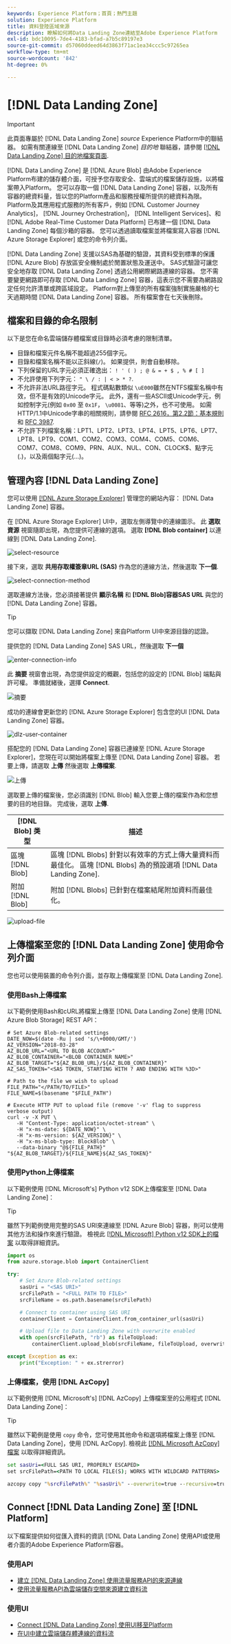 ```yaml
---
keywords: Experience Platform；首頁；熱門主題
solution: Experience Platform
title: 資料登陸區域來源
description: 瞭解如何將Data Landing Zone連結至Adobe Experience Platform
exl-id: bdc10095-7de4-4183-bfad-a7b5c89197e3
source-git-commit: d57060ddeed64d3863f71ac1ea34ccc5c97265ea
workflow-type: tm+mt
source-wordcount: '842'
ht-degree: 0%

---
```


# [!DNL Data Landing Zone]

>[!IMPORTANT]
>
>此頁面專屬於 [!DNL Data Landing Zone] *source* Experience Platform中的聯結器。 如需有關連線至 [!DNL Data Landing Zone] *目的地* 聯結器，請參閱 [[!DNL Data Landing Zone] 目的地檔案頁面](/help/destinations/catalog/cloud-storage/data-landing-zone.md).

[!DNL Data Landing Zone] 是 [!DNL Azure Blob] 由Adobe Experience Platform布建的儲存體介面，可授予您存取安全、雲端式的檔案儲存設施，以將檔案帶入Platform。 您可以存取一個 [!DNL Data Landing Zone] 容器，以及所有容器的總資料量，皆以您的Platform產品和服務授權所提供的總資料為限。 Platform及其應用程式服務的所有客戶，例如 [!DNL Customer Journey Analytics]， [!DNL Journey Orchestration]， [!DNL Intelligent Services]、和 [!DNL Adobe Real-Time Customer Data Platform] 已布建一個 [!DNL Data Landing Zone] 每個沙箱的容器。 您可以透過讀取檔案並將檔案寫入容器 [!DNL Azure Storage Explorer] 或您的命令列介面。

[!DNL Data Landing Zone] 支援以SAS為基礎的驗證，其資料受到標準的保護 [!DNL Azure Blob] 存放區安全機制處於閒置狀態及運送中。 SAS式驗證可讓您安全地存取 [!DNL Data Landing Zone] 透過公用網際網路連線的容器。 您不需要變更網路即可存取 [!DNL Data Landing Zone] 容器，這表示您不需要為網路設定任何允許清單或跨區域設定。 Platform對上傳至的所有檔案強制實施嚴格的七天過期時間 [!DNL Data Landing Zone] 容器。 所有檔案會在七天後刪除。

## 檔案和目錄的命名限制

以下是您在命名雲端儲存體檔案或目錄時必須考慮的限制清單。

- 目錄和檔案元件名稱不能超過255個字元。
- 目錄和檔案名稱不能以正斜線(`/`)。 如果提供，則會自動移除。
- 下列保留的URL字元必須正確逸出： `! ' ( ) ; @ & = + $ , % # [ ]`
- 不允許使用下列字元： `" \ / : | < > * ?`.
- 不允許非法URL路徑字元。 程式碼點數類似 `\uE000`雖然在NTFS檔案名稱中有效，但不是有效的Unicode字元。 此外，還有一些ASCII或Unicode字元，例如控制字元(例如 `0x00` 至 `0x1F`， `\u0081`、等等)之外，也不可使用。 如需HTTP/1.1中Unicode字串的相關規則，請參閱 [RFC 2616，第2.2節：基本規則](https://www.ietf.org/rfc/rfc2616.txt) 和 [RFC 3987](https://www.ietf.org/rfc/rfc3987.txt).
- 不允許下列檔案名稱：LPT1、LPT2、LPT3、LPT4、LPT5、LPT6、LPT7、LPT8、LPT9、COM1、COM2、COM3、COM4、COM5、COM6、COM7、COM8、COM9、PRN、AUX、NUL、CON、CLOCK$、點字元(.)，以及兩個點字元(...)。

## 管理內容 [!DNL Data Landing Zone]

您可以使用 [[!DNL Azure Storage Explorer]](https://azure.microsoft.com/en-us/features/storage-explorer/) 管理您的網站內容： [!DNL Data Landing Zone] 容器。

在 [!DNL Azure Storage Explorer] UI中，選取左側導覽中的連線圖示。 此 **選取資源** 視窗隨即出現，為您提供可連線的選項。 選取 **[!DNL Blob container]** 以連線到 [!DNL Data Landing Zone].

![select-resource](../../images/tutorials/create/dlz/select-resource.png)

接下來，選取 **共用存取權簽章URL (SAS)** 作為您的連線方法，然後選取 **下一個**.

![select-connection-method](../../images/tutorials/create/dlz/select-connection-method.png)

選取連線方法後，您必須接著提供 **顯示名稱** 和 **[!DNL Blob]容器SAS URL** 與您的 [!DNL Data Landing Zone] 容器。

>[!TIP]
>
>您可以擷取 [!DNL Data Landing Zone] 來自Platform UI中來源目錄的認證。

提供您的 [!DNL Data Landing Zone] SAS URL，然後選取 **下一個**

![enter-connection-info](../../images/tutorials/create/dlz/enter-connection-info.png)

此 **摘要** 視窗會出現，為您提供設定的概觀，包括您的設定的 [!DNL Blob] 端點與許可權。 準備就緒後，選擇 **Connect**.

![摘要](../../images/tutorials/create/dlz/summary.png)

成功的連線會更新您的 [!DNL Azure Storage Explorer] 包含您的UI [!DNL Data Landing Zone] 容器。

![dlz-user-container](../../images/tutorials/create/dlz/dlz-user-container.png)

搭配您的 [!DNL Data Landing Zone] 容器已連線至 [!DNL Azure Storage Explorer]，您現在可以開始將檔案上傳至 [!DNL Data Landing Zone] 容器。 若要上傳，請選取 **上傳** 然後選取 **上傳檔案**.

![上傳](../../images/tutorials/create/dlz/upload.png)

選取要上傳的檔案後，您必須識別 [!DNL Blob] 輸入您要上傳的檔案作為和您想要的目的地目錄。 完成後，選取 **上傳**.

| [!DNL Blob] 类型 | 描述 |
| --- | --- |
| 區塊 [!DNL Blob] | 區塊 [!DNL Blobs] 針對以有效率的方式上傳大量資料而最佳化。 區塊 [!DNL Blobs] 為的預設選項 [!DNL Data Landing Zone]. |
| 附加 [!DNL Blob] | 附加 [!DNL Blobs] 已針對在檔案結尾附加資料而最佳化。 |

![upload-file](../../images/tutorials/create/dlz/upload-files.png)

## 上傳檔案至您的 [!DNL Data Landing Zone] 使用命令列介面

您也可以使用裝置的命令列介面，並存取上傳檔案至 [!DNL Data Landing Zone].

### 使用Bash上傳檔案

以下範例使用Bash和cURL將檔案上傳至 [!DNL Data Landing Zone] 使用 [!DNL Azure Blob Storage] REST API：

```shell
# Set Azure Blob-related settings
DATE_NOW=$(date -Ru | sed 's/\+0000/GMT/')
AZ_VERSION="2018-03-28"
AZ_BLOB_URL="<URL TO BLOB ACCOUNT>"
AZ_BLOB_CONTAINER="<BLOB CONTAINER NAME>"
AZ_BLOB_TARGET="${AZ_BLOB_URL}/${AZ_BLOB_CONTAINER}"
AZ_SAS_TOKEN="<SAS TOKEN, STARTING WITH ? AND ENDING WITH %3D>"

# Path to the file we wish to upload
FILE_PATH="</PATH/TO/FILE>"
FILE_NAME=$(basename "$FILE_PATH")

# Execute HTTP PUT to upload file (remove '-v' flag to suppress verbose output)
curl -v -X PUT \
   -H "Content-Type: application/octet-stream" \
   -H "x-ms-date: ${DATE_NOW}" \
   -H "x-ms-version: ${AZ_VERSION}" \
   -H "x-ms-blob-type: BlockBlob" \
   --data-binary "@${FILE_PATH}" "${AZ_BLOB_TARGET}/${FILE_NAME}${AZ_SAS_TOKEN}"
```

### 使用Python上傳檔案

以下範例使用 [!DNL Microsoft's] Python v12 SDK上傳檔案至 [!DNL Data Landing Zone]：

>[!TIP]
>
>雖然下列範例使用完整的SAS URI來連線至 [!DNL Azure Blob] 容器，則可以使用其他方法和操作來進行驗證。 檢視此 [[!DNL Microsoft] Python v12 SDK上的檔案](https://docs.microsoft.com/en-us/azure/storage/blobs/storage-quickstart-blobs-python) 以取得詳細資訊。

```py
import os
from azure.storage.blob import ContainerClient

try:
    # Set Azure Blob-related settings
    sasUri = "<SAS URI>"
    srcFilePath = "<FULL PATH TO FILE>" 
    srcFileName = os.path.basename(srcFilePath)

    # Connect to container using SAS URI
    containerClient = ContainerClient.from_container_url(sasUri)

    # Upload file to Data Landing Zone with overwrite enabled
    with open(srcFilePath, "rb") as fileToUpload:
        containerClient.upload_blob(srcFileName, fileToUpload, overwrite=True)

except Exception as ex:
    print("Exception: " + ex.strerror)
```

### 上傳檔案，使用 [!DNL AzCopy]

以下範例使用 [!DNL Microsoft's] [!DNL AzCopy] 上傳檔案至的公用程式 [!DNL Data Landing Zone]：

>[!TIP]
>
>雖然以下範例是使用 `copy` 命令，您可使用其他命令和選項將檔案上傳至 [!DNL Data Landing Zone]，使用 [!DNL AzCopy]. 檢視此 [[!DNL Microsoft AzCopy] 檔案](https://docs.microsoft.com/en-us/azure/storage/common/storage-ref-azcopy?toc=/azure/storage/blobs/toc.json) 以取得詳細資訊。

```bat
set sasUri=<FULL SAS URI, PROPERLY ESCAPED>
set srcFilePath=<PATH TO LOCAL FILE(S); WORKS WITH WILDCARD PATTERNS>

azcopy copy "%srcFilePath%" "%sasUri%" --overwrite=true --recursive=true
```

## Connect [!DNL Data Landing Zone] 至 [!DNL Platform]

以下檔案提供如何從匯入資料的資訊 [!DNL Data Landing Zone] 使用API或使用者介面的Adobe Experience Platform容器。

### 使用API

- [建立 [!DNL Data Landing Zone] 使用流量服務API的來源連線](../../tutorials/api/create/cloud-storage/data-landing-zone.md)
- [使用流量服務API為雲端儲存空間來源建立資料流](../../tutorials/api/collect/cloud-storage.md)

### 使用UI

- [Connect [!DNL Data Landing Zone] 使用UI移至Platform](../../tutorials/ui/create/cloud-storage/data-landing-zone.md)
- [在UI中建立雲端儲存體連線的資料流](../../tutorials/ui/dataflow/batch/cloud-storage.md)
